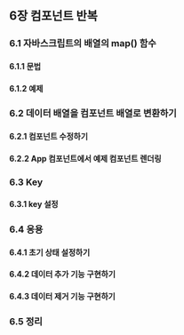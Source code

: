 ## 6장 컴포넌트 반복
### 6.1 자바스크립트의 배열의 map() 함수
#### 6.1.1 문법
#### 6.1.2 예제
### 6.2 데이터 배열을 컴포넌트 배열로 변환하기
#### 6.2.1 컴포넌트 수정하기
#### 6.2.2 App 컴포넌트에서 예제 컴포넌트 렌더링
### 6.3 Key
#### 6.3.1 key 설정
### 6.4 응용
#### 6.4.1 초기 상태 설정하기
#### 6.4.2 데이터 추가 기능 구현하기
#### 6.4.3 데이터 제거 기능 구현하기
### 6.5 정리
